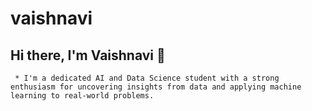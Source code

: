 # vaishnavi
Hi there, I'm Vaishnavi 👋
---------------------------------------------------------------------------------------------------------------------------------------------------------------------------------
     * I'm a dedicated AI and Data Science student with a strong enthusiasm for uncovering insights from data and applying machine learning to real-world problems.
